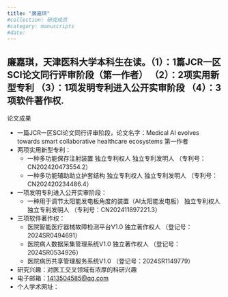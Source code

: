 ```yaml
---
title: "廉嘉琪"
#collection: 研究成员
#category: manuscripts
#date: 
---
```

廉嘉琪，天津医科大学本科生在读。（1）：1篇JCR一区SCI论文同行评审阶段（第一作者） （2）：2项实用新型专利 （3）：1项发明专利进入公开实审阶段 （4）：3项软件著作权.
-
论文成果
 - 一篇JCR一区SCI论文同行评审阶段，论文名字：Medical AI evolves towards smart collaborative healthcare ecosystems 第一作者
 - 两项实用新型专利：
    - 一种多功能保存注射装置 独立专利权人 独立专利发明人 （专利号：CN202420473554.2）
    - 一种多功能辅助助立护套结构 独立专利权人 独立专利发明人 （专利号：CN202420234486.4）
 - 一项发明专利进入公开实审阶段：
    - 一种用于调节太阳能发电板角度的装置（AI太阳能发电板） 独立专利权人 独立专利发明人 （专利号：CN202411897221.3）
 - 三项软件著作权：
    - 医院智能医疗器械故障检测平台V1.0 独立著作权人 （登记号：2024SR0494691）
    - 医院病人数据采集管理系统V1.0 独立著作权人 （登记号：2024SR0534926）
    - 医院病历共享管理服务系统V1.0 （登记号：2024SR1149779）
 - 研究兴趣：对医工交叉领域有浓厚的科研兴趣
 - 电子邮箱：1413504585@qq.com
 - 个人学术网址：


